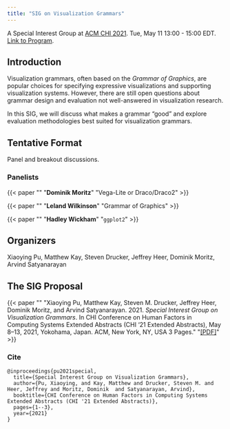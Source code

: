 ```yaml
---
title: "SIG on Visualization Grammars"
---
```



A Special Interest Group at [ACM CHI 2021](http://chi2021.acm.org/). Tue, May 11 13:00 - 15:00 EDT. [Link to Program](https://programs.sigchi.org/chi/2021/program/session/57295).

## Introduction

Visualization grammars, often based on the _Grammar of Graphics_, are popular choices for specifying expressive visualizations and supporting visualization systems. However, there are still open questions about grammar design and evaluation not well-answered
in visualization research. 

In this SIG, we will discuss what makes a grammar “good” and explore evaluation methodologies best suited for visualization grammars.


## Tentative Format

Panel and breakout discussions.


### Panelists

{{< paper ""
  "__Dominik Moritz__"
"Vega-Lite or Draco/Draco2" >}}

{{< paper ""
  "__Leland Wilkinson__"
"Grammar of Graphics" >}}

{{< paper ""
  "__Hadley Wickham__"
"`ggplot2`" >}}

## Organizers

Xiaoying Pu, Matthew Kay, Steven Drucker, Jeffrey Heer, Dominik Moritz, Arvind Satyanarayan

## The SIG Proposal

{{< paper ""
  "Xiaoying Pu, Matthew Kay, Steven M. Drucker, Jeffrey Heer, Dominik Moritz, and Arvind Satyanarayan. 2021. _Special Interest Group on Visualization Grammars_. In CHI Conference on Human Factors in Computing Systems Extended Abstracts (CHI ‘21 Extended Abstracts), May 8–13, 2021, Yokohama, Japan. ACM, New York, NY, USA 3 Pages."
"[[PDF]](/files/proposal.pdf)" >}}

### Cite


```
@inproceedings{pu2021special,
  title={Special Interest Group on Visualization Grammars},
  author={Pu, Xiaoying, and Kay, Matthew and Drucker, Steven M. and Heer, Jeffrey and Moritz, Dominik  and Satyanarayan, Arvind},
  booktitle={CHI Conference on Human Factors in Computing Systems Extended Abstracts (CHI '21 Extended Abstracts)},
  pages={1--3},
  year={2021}
}
```

